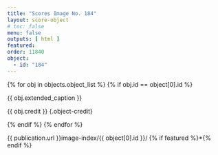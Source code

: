 ```yaml
---
title: "Scores Image No. 184"
layout: score-object
# toc: false
menu: false
outputs: [ html ]
featured: 
order: 11840
object:
  - id: "184"
---
```


{% for obj in objects.object_list %}
{% if obj.id == object[0].id %}

{{ obj.extended_caption }}

{{ obj.credit }} {.object-credit}

{% endif %}
{% endfor %}

<div class="object-credit object-url is-print-only">

{{ publication.url }}image-index/{{ object[0].id }}/ {% if featured %}*{% endif %}

</div>
